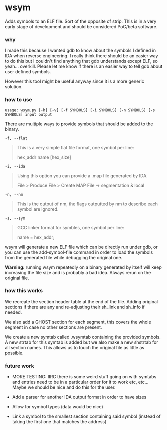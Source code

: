 # wsym

Adds symbols to an ELF file. Sort of the opposite of strip.
This is in a very early stage of development and should
be considered PoC/beta software.

### why

I made this because I wanted gdb to know about the symbols I
defined in IDA when reverse engineering. I really think there
should be an easier way to do this but I couldn't find anything
that gdb understands except ELF, so yeah... overkill. Please
let me know if there is an easier way to tell gdb about
user defined symbols.

However this tool might be useful anyway since it is a more
generic solution.

### how to use

```
usage: wsym.py [-h] [-v] [-f SYMBOLS] [-i SYMBOLS] [-n SYMBOLS] [-s SYMBOLS] input output
```

There are multiple ways to provide symbols that should be added
to the binary.

```-f, --flat```
> This is a very simple flat file format, one symbol per line:
>
> hex_addr name [hex_size]


```-i, --ida```
> Using this option you can provide a .map file generated by IDA.
>
> File > Produce File > Create MAP File -> segmentation & local


```-n, --nm```
> This is the output of nm, the flags outputted by nm
> to describe each symbol are ignored.

```-s, --sym```
> GCC linker format for symbles, one symbol per line:
>
> name = hex_addr;

wsym will generate a new ELF file which can be directly run
under gdb, or you can use the add-symbol-file command in
order to load the symbols from the generated file while
debugging the original one.

**Warning:** running wsym repeatedly on a binary generated by itself
will keep increasing the file size and is probably a bad idea.
Always rerun on the original file.

### how this works

We recreate the section header table at the end of the file.
Adding original sections if there are any and re-adjusting
their sh_link and sh_info if needed.

We also add a GHOST section for each segment, this covers
the whole segment in case no other sections are present.

We create a new symtab called .wsymtab containing the provided
symbols. A new strtab for this symtab is added but we also
make a new shstrtab for all section names. This allows us to
touch the original file as little as possible.

### future work

  - MORE TESTING: IIRC there is some weird stuff going on with
    symtabs and entries need to be in a particular order for it
    to work etc, etc... Maybe we should be nice and do this for
    the user.

  - Add a parser for another IDA output format in order to have sizes
  - Allow for symbol types (data would be nice)
  - Link a symbol to the smallest section containing said symbol
    (instead of taking the first one that matches the address)
